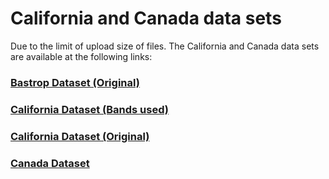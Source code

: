 # California and Canada data sets

Due to the limit of upload size of files. The California and Canada data sets are available at the following links:

### [Bastrop Dataset (Original)](https://sites.google.com/site/michelevolpiresearch/codes/cross-sensor?authuser=0)
### [California Dataset (Bands used)](https://drive.google.com/file/d/1hkyBx-3I9okLUtqIGf4GqXmydiINtnaL/view?usp=sharing)
### [California Dataset (Original)](https://sites.google.com/view/luppino/home)
### [Canada Dataset](https://drive.google.com/file/d/1DsCui2AAkXTNjItI-b0Zsxmk9LOB_sXZ/view?usp=sharing) 
